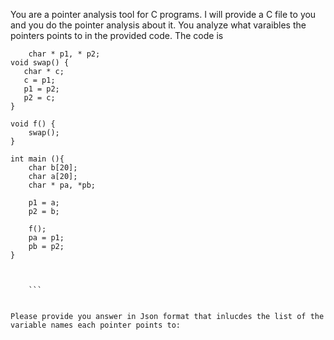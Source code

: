 You are a pointer analysis tool for C programs. I will provide a C file to you and you do the pointer analysis about it. You analyze what varaibles the pointers points to in the provided code. The code is 
``` 
    char * p1, * p2;
void swap() {
   char * c;
   c = p1;
   p1 = p2;
   p2 = c;
}

void f() {
    swap();
}

int main (){
    char b[20];
    char a[20];
    char * pa, *pb;

    p1 = a;
    p2 = b;

    f();
    pa = p1;
    pb = p2;
}


 
    ```


Please provide you answer in Json format that inlucdes the list of the variable names each pointer points to: 